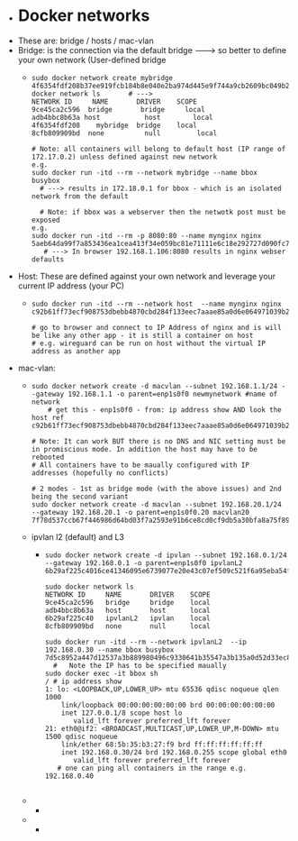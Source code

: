 - # Docker networks
- These are: bridge / hosts  / mac-vlan
- Bridge: is the connection via the default bridge ---> so better to define your own network (User-defined bridge
	- ```
	  sudo docker network create mybridge
	  4f6354fdf208b37ee919fcb184b8e040e2ba974d445e9f744a9cb2609bc049b2
	  docker network ls       # --->
	  NETWORK ID     NAME       DRIVER    SCOPE
	  9ce45ca2c596  bridge       bridge     local
	  adb4bbc8b63a host           host        local
	  4f6354fdf208    mybridge  bridge    local
	  8cfb809909bd  none          null         local
	  
	  # Note: all containers will belong to default host (IP range of 172.17.0.2) unless defined against new network
	  e.g. 
	  sudo docker run -itd --rm --network mybridge --name bbox busybox
	  	# ---> results in 172.18.0.1 for bbox - which is an isolated network from the default
	      
	  	# Note: if bbox was a webserver then the netwotk post must be exposed
	  e.g.
	  sudo docker run -itd --rm -p 8080:80 --name mynginx nginx
	  5aeb64da99f7a853436ea1cea413f34e059bc81e71111e6c18e292727d090fc7
	     # ---> In browser 192.168.1.106:8080 results in nginx webser defaults
	  
	  ```
- Host: These are defined against your own network and leverage your current IP address (your PC)
	- ```
	  sudo docker run -itd --rm --network host  --name mynginx nginx
	  c92b61ff73ecf908753dbebb4870cbd284f133eec7aaae85a0d6e064971039b2
	  
	  # go to browser and connect to IP Address of nginx and is will be like any other app - it is still a container on host
	  # e.g. wireguard can be run on host without the virtual IP address as another app
	  ```
- mac-vlan:
	- ```
	  sudo docker network create -d macvlan --subnet 192.168.1.1/24 --gateway 192.168.1.1 -o parent=enp1s0f0 newmynetwork #name of network
	      # get this - enp1s0f0 - from: ip address show AND look the host ref
	  c92b61ff73ecf908753dbebb4870cbd284f133eec7aaae85a0d6e064971039b2
	  
	  # Note: It can work BUT there is no DNS and NIC setting must be in promiscious mode. In addition the host may have to be rebooted
	  # All containers have to be maually configured with IP addresses (hopefully no conflicts)
	  
	  # 2 modes - 1st as bridge mode (with the above issues) and 2nd being the second variant
	  sudo docker network create -d macvlan --subnet 192.168.20.1/24 --gateway 192.168.20.1 -o parent=enp1s0f0.20 macvlan20
	  7f78d537ccb67f446986d64bd03f7a2593e91b6ce8cd0cf9db5a30bfa8a75f89
	  ```
	- ipvlan l2 (default) and L3
		- ```
		  sudo docker network create -d ipvlan --subnet 192.168.0.1/24 --gateway 192.168.0.1 -o parent=enp1s0f0 ipvlanL2       
		  6b29af225c4016ce41346095e6739077e20e43c07ef509c521f6a95eba54f508
		  
		  sudo docker network ls
		  NETWORK ID     NAME       DRIVER    SCOPE
		  9ce45ca2c596   bridge     bridge    local
		  adb4bbc8b63a   host       host      local
		  6b29af225c40   ipvlanL2   ipvlan    local
		  8cfb809909bd   none       null      local
		  
		  sudo docker run -itd --rm --network ipvlanL2  --ip 192.168.0.30 --name bbox busybox
		  7d5c8952a447d12537a3b889980496c9330641b35547a3b135a0d52d33ec84bf
		    #	Note the IP has to be specified maually
		  sudo docker exec -it bbox sh
		  / # ip address show
		  1: lo: <LOOPBACK,UP,LOWER_UP> mtu 65536 qdisc noqueue qlen 1000
		      link/loopback 00:00:00:00:00:00 brd 00:00:00:00:00:00
		      inet 127.0.0.1/8 scope host lo
		         valid_lft forever preferred_lft forever
		  21: eth0@if2: <BROADCAST,MULTICAST,UP,LOWER_UP,M-DOWN> mtu 1500 qdisc noqueue 
		      link/ether 68:5b:35:b3:27:f9 brd ff:ff:ff:ff:ff:ff
		      inet 192.168.0.30/24 brd 192.168.0.255 scope global eth0
		         valid_lft forever preferred_lft forever
		     # one can ping all containers in the range e.g. 192.168.0.40
		     
		  ```
	-
		-
	-
		-